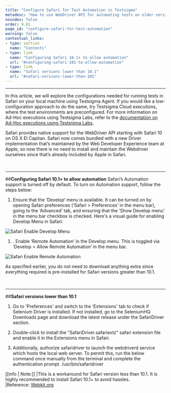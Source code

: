```yaml
---
title: "Configure Safari for Test Automation in Testsigma"
metadesc: "How to use WebDriver API for automating tests on older versions of Safari"
noindex: false
order: 9.81
page_id: "configure-safari-for-test-automation"
warning: false
contextual_links:
- type: section
  name: "Contents" 
- type: link
  name: "Configuring Safari 10.1+ to allow automation"
  url: "#configuring-safari-101-to-allow-automation"
- type: link
  name: "Safari versions lower than 10.1"
  url: "#safari-versions-lower-than-101"
---
```


---

In this article, we will explore the configurations needed for running tests in Safari on your local machine using Testsigma Agent. If you would like a low-configuration approach to do the same, try Testsigma Cloud executions, where the test environments are preconfigured.
For more information on Ad-Hoc executions using Testsigma Labs, refer to the [documentation on Ad-Hoc executions using Testsigma Labs](https://testsigma.com/docs/runs/adhoc-runs/).

Safari provides native support for the WebDriver API starting with Safari 10 on OS X El Capitan. Safari now comes bundled with a new Driver implementation that’s maintained by the Web Developer Experience team at Apple, so now there is no need to install and maintain the Webdriver ourselves since that’s already included by Apple in Safari.

&emsp;

---
##**Configuring Safari 10.1+ to allow automation**
Safari’s Automation support is turned off by default. To turn on Automation support, follow the steps below:
1. Ensure that the ‘Develop‘ menu is available. It can be turned on by opening Safari preferences (‘Safari > Preferences’ in the menu bar), going to the ‘Advanced’ tab, and ensuring that the ‘Show Develop menu’ in the menu bar checkbox is checked.
Here's a visual guide for enabling Develop Menu in Safari:

![Safari Enable Develop Menu](https://docs.testsigma.com/images/configure-safari/safari-enable-develop-menu.png)

1. . Enable ‘Remote Automation’ in the Develop menu. This is toggled via ‘Develop > Allow Remote Automation’ in the menu bar.

![Safari Enable Remote Automation](https://docs.testsigma.com/images/configure-safari/safari-enable-remote-automation.png)

As specified earlier, you do not need to download anything extra since everything required is pre-installed for Safari versions greater than 10.1.

&emsp;

---
##**Safari versions lower than 10.1**
1. Go to 'Preferences' and switch to the ‘Extensions' tab to check if Selenium Driver is installed. If not installed, go to the SeleniumHQ Downloads page and download the latest release under the SafariDriver section.
   
2. Double-click to install the "SafariDriver.safariextz" safari extension file and enable it in the Extensions menu in Safari.
   
3. Additionally, authorize safaridriver to launch the webdriverd service which hosts the local web server. To permit this, run the below command once manually from the terminal and complete the authentication prompt.
/usr/bin/safaridriver

[[info | Note:]]
|This is a workaround for Safari version less than 10.1. It is highly recommended to install Safari 10.1+ to avoid hassles.<br>
|Reference: [Webkit.org](https://webkit.org/blog/6900/webdriver-support-in-safari-10/)



